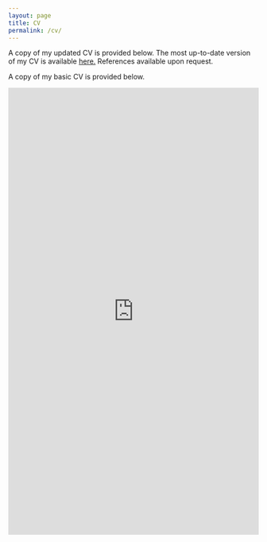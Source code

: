 ```yaml
---
layout: page
title: CV
permalink: /cv/
---
```


<p>A copy of my updated CV is provided below. The most up-to-date version of my CV is available <a href="https://github.com/pragyadas0592/pragyadas0592.github.io/blob/master/cv/Pragya_Basic_Resume%20(1).pdf">here.</a> References available upon request.</p>

<p>A copy of my basic CV is provided below. 

<p class='text-right'><a href='https://drive.google.com/file/d/1_3c_U8rhV-RBmVcOF_qmwu3DNz42y4K3/view?usp=sharing' target='_blank'><iframe width='100%' height='900px' frameborder='0' scrolling='yes' class='embed-responsive-item' src='https://drive.google.com/file/d/1_3c_U8rhV-RBmVcOF_qmwu3DNz42y4K3/view?usp=sharing' allowfullscreen></iframe>
 
                                                                                                                                           

  
